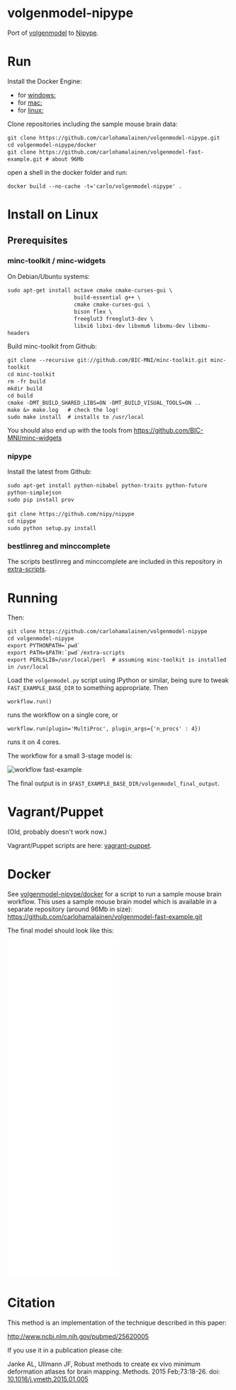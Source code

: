 # volgenmodel-nipype

Port of [volgenmodel](https://github.com/andrewjanke/volgenmodel) to [Nipype](https://github.com/nipy/nipype).

# Run
Install the Docker Engine: 
* for [windows:](https://docs.docker.com/engine/installation/windows/#/docker-for-windows)
* for [mac:](https://docs.docker.com/engine/installation/mac/#/docker-for-mac)
* for [linux:](https://docs.docker.com/engine/installation/linux/ubuntulinux/)

Clone repositories including the sample mouse brain data:

    git clone https://github.com/carlohamalainen/volgenmodel-nipype.git
    cd volgenmodel-nipype/docker
    git clone https://github.com/carlohamalainen/volgenmodel-fast-example.git # about 96Mb

open a shell in the docker folder and run:

    docker build --no-cache -t='carlo/volgenmodel-nipype' .

# Install on Linux

## Prerequisites

### minc-toolkit / minc-widgets

On Debian/Ubuntu systems:

    sudo apt-get install octave cmake cmake-curses-gui \
                         build-essential g++ \
                         cmake cmake-curses-gui \
                         bison flex \
                         freeglut3 freeglut3-dev \
                         libxi6 libxi-dev libxmu6 libxmu-dev libxmu-headers

Build minc-toolkit from Github:

    git clone --recursive git://github.com/BIC-MNI/minc-toolkit.git minc-toolkit
    cd minc-toolkit
    rm -fr build
    mkdir build
    cd build
    cmake -DMT_BUILD_SHARED_LIBS=ON -DMT_BUILD_VISUAL_TOOLS=ON ..
    make &> make.log   # check the log!
    sudo make install  # installs to /usr/local

You should also end up with the tools from https://github.com/BIC-MNI/minc-widgets

### nipype

Install the latest from Github:

    sudo apt-get install python-nibabel python-traits python-future python-simplejson
    sudo pip install prov

    git clone https://github.com/nipy/nipype
    cd nipype
    sudo python setup.py install

### bestlinreg and minccomplete

The scripts bestlinreg and minccomplete are included in this repository in [extra-scripts](extra-scripts).

# Running

Then:

    git clone https://github.com/carlohamalainen/volgenmodel-nipype
    cd volgenmodel-nipype
    export PYTHONPATH=`pwd`
    export PATH=$PATH:`pwd`/extra-scripts
    export PERL5LIB=/usr/local/perl  # assuming minc-toolkit is installed in /usr/local

Load the ```volgenmodel.py``` script using IPython or similar, being sure to
tweak ```FAST_EXAMPLE_BASE_DIR``` to something appropriate. Then

    workflow.run()

runs the workflow on a single core, or

    workflow.run(plugin='MultiProc', plugin_args={'n_procs' : 4})

runs it on 4 cores.

The workflow for a small 3-stage model is:

![workflow fast-example](https://github.com/carlohamalainen/volgenmodel-nipype/raw/master/volgenmodel_graph.png)

The final output is in ```$FAST_EXAMPLE_BASE_DIR/volgenmodel_final_output```.

# Vagrant/Puppet

(Old, probably doesn't work now.)

Vagrant/Puppet scripts are here: [vagrant-puppet](vagrant-puppet).

# Docker

See [volgenmodel-nipype/docker](docker) for a script to run a sample mouse
brain workflow. This uses a sample mouse brain model which is
available in a separate repository (around 96Mb in size): https://github.com/carlohamalainen/volgenmodel-fast-example.git

The final model should look like this:

![mouse model triplanar](https://raw.githubusercontent.com/carlohamalainen/volgenmodel-fast-example/master/model-2016-01-09.png)

# Citation
This method is an implementation of the technique described in this paper:

   http://www.ncbi.nlm.nih.gov/pubmed/25620005

If you use it in a publication please cite:

   Janke AL, Ullmann JF, Robust methods to create ex vivo minimum
deformation atlases for brain mapping.
   Methods. 2015 Feb;73:18-26. doi: [10.1016/j.ymeth.2015.01.005](http://dx.doi.org/10.1016/j.ymeth.2015.01.005)
